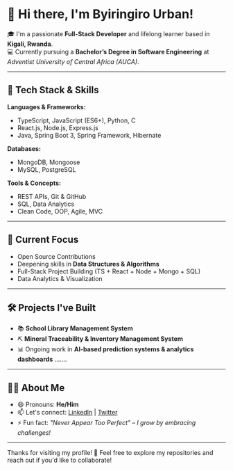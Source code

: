 
# 👋 Hi there, I'm Byiringiro Urban!

🎓 I'm a passionate **Full-Stack Developer** and lifelong learner based in **Kigali, Rwanda**.  
💻 Currently pursuing a **Bachelor’s Degree in Software Engineering** at *Adventist University of Central Africa (AUCA)*.

---

## 🚀 Tech Stack & Skills

**Languages & Frameworks:**  
- TypeScript, JavaScript (ES6+), Python, C  
- React.js, Node.js, Express.js  
- Java, Spring Boot 3, Spring Framework, Hibernate

**Databases:**  
- MongoDB, Mongoose  
- MySQL, PostgreSQL

**Tools & Concepts:**  
- REST APIs, Git & GitHub  
- SQL, Data Analytics  
- Clean Code, OOP, Agile, MVC  

---

## 🌱 Current Focus

- Open Source Contributions  
- Deepening skills in **Data Structures & Algorithms**  
- Full-Stack Project Building (TS + React + Node + Mongo + SQL)  
- Data Analytics & Visualization

---

## 🛠️ Projects I've Built

- 📚 **School Library Management System**  
- ⛏️ **Mineral Traceability & Inventory Management System**  
- 📊 Ongoing work in **AI-based prediction systems & analytics dashboards** .......

---

## 🙋‍♂️ About Me

- 😄 Pronouns: **He/Him**  
- 📫 Let's connect: [LinkedIn](https://www.linkedin.com/in/byiringiro-urban) | [Twitter](https://twitter.com/ByiringiroUrban)  
- ⚡ Fun fact: *"Never Appear Too Perfect" – I grow by embracing challenges!*

---

Thanks for visiting my profile! 🙌 Feel free to explore my repositories and reach out if you'd like to collaborate!
